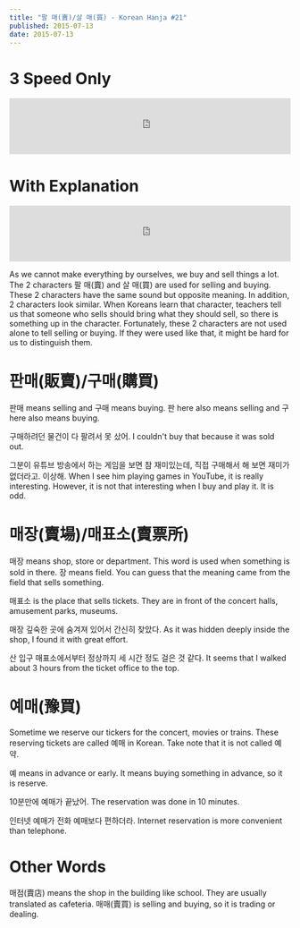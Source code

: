```yaml
---
title: "팔 매(賣)/살 매(買) - Korean Hanja #21"
published: 2015-07-13
date: 2015-07-13
---
```


#  3 Speed Only

<iframe id="audio_iframe" src="https://www.podbean.com/media/player/dej8c-574a6c?skin=2" width="100%" height="100" frameborder="0" scrolling="no"></iframe>

#  With Explanation

<iframe id="audio_iframe" src="https://www.podbean.com/media/player/g2pk5-574a93?skin=2" width="100%" height="100" frameborder="0" scrolling="no"></iframe>

As we cannot make everything by ourselves, we buy and sell things a lot. The 2 characters 팔 매(賣) and 살 매(買) are used for selling and buying. These 2 characters have the same sound but opposite meaning. In addition, 2 characters look similar. When Koreans learn that character, teachers tell us that someone who sells should bring what they should sell, so there is something up in the character. Fortunately, these 2 characters are not used alone to tell selling or buying. If they were used like that, it might be hard for us to distinguish them.

#  판매(販賣)/구매(購買)

판매 means selling and 구매 means buying. 판 here also means selling and 구 here also means buying.

구매하려던 물건이 다 팔려서 못 샀어.
I couldn't buy that because it was sold out.

그분이 유튜브 방송에서 하는 게임을 보면 참 재미있는데, 직접 구매해서 해 보면 재미가 없더라고. 이상해.
When I see him playing games in YouTube, it is really interesting. However, it is not that interesting when I buy and play it. It is odd.

#  매장(賣場)/매표소(賣票所)

매장 means shop, store or department. This word is used when something is sold in there. 장 means field. You can guess that the meaning came from the field that sells something.

매표소 is the place that sells tickets. They are in front of the concert halls, amusement parks, museums.

매장 깊숙한 곳에 숨겨져 있어서 간신히 찾았다.
As it was hidden deeply inside the shop, I found it with great effort.

산 입구 매표소에서부터 정상까지 세 시간 정도 걸은 것 같다.
It seems that I walked about 3 hours from the ticket office to the top.

#  예매(豫買)

Sometime we reserve our tickers for the concert, movies or trains. These reserving tickets are called 예매 in Korean. Take note that it is not called 예약.

예 means in advance or early. It means buying something in advance, so it is reserve.

10분만에 예매가 끝났어.
The reservation was done in 10 minutes.

인터넷 예매가 전화 예매보다 편하더라.
Internet reservation is more convenient than telephone.

#  Other Words

매점(賣店) means the shop in the building like school. They are usually translated as cafeteria.
매매(賣買) is selling and buying, so it is trading or dealing.